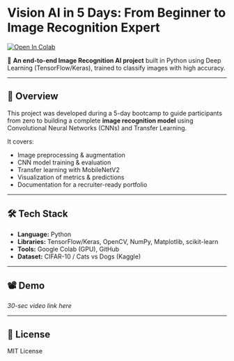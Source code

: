 # Vision AI in 5 Days: From Beginner to Image Recognition Expert

[![Open In Colab](https://colab.research.google.com/assets/colab-badge.svg)](https://colab.research.google.com/github/adilmirzz/VisionAI-ImageRecognition/blob/main/image_ai_bootcamp.ipynb)

🚀 **An end-to-end Image Recognition AI project** built in Python using Deep Learning (TensorFlow/Keras), trained to classify images with high accuracy.

---

## 📌 Overview
This project was developed during a 5-day bootcamp to guide participants from zero to building a complete **image recognition model** using Convolutional Neural Networks (CNNs) and Transfer Learning.

It covers:
- Image preprocessing & augmentation
- CNN model training & evaluation
- Transfer learning with MobileNetV2
- Visualization of metrics & predictions
- Documentation for a recruiter-ready portfolio

---

## 🛠 Tech Stack
- **Language:** Python
- **Libraries:** TensorFlow/Keras, OpenCV, NumPy, Matplotlib, scikit-learn
- **Tools:** Google Colab (GPU), GitHub
- **Dataset:** CIFAR-10 / Cats vs Dogs (Kaggle)

---


## 📽 Demo
*30-sec video link here*

---

## 📜 License
MIT License




